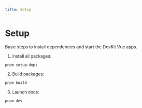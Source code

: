 ```yaml
---
title: Setup
---
```


# Setup

Basic steps to install dependencies and start the DevKit Vue apps.

1. Install all packages:
```bash
pnpm setup-deps
```
2. Build packages:
```bash
pnpm build
```
3. Launch docs:
```bash
pnpm dev
```

